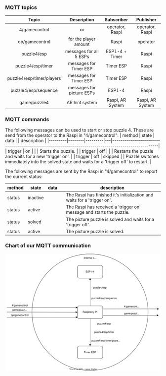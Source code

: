 ### MQTT topics
| Topic | Description | Subscriber | Publisher |
| :--:	| :---------: | :--------: | :--------:|
| 4/gamecontrol | xx | operator, Raspi | operator, Raspi |
| op/gamecontrol | for the player amount | Raspi | operator |
| puzzle4/esp | messages for all 5 ESPs | ESP1-4 + Timer | Raspi |
| puzzle4/esp/timer | messages for Timer ESP | Timer ESP | Raspi |
| puzzle4/esp/timer/players | messages for Timer ESP | Timer ESP | Raspi |
| puzzle4/esp/sequence | messages for picture ESPs | ESP1-4 | Raspi |
| game/puzzle4 | AR hint system | Raspi, AR System | Raspi, AR System |

### MQTT commands
The following messages can be used to start or stop puzzle 4. These are send from the operator to the Raspi in "4/gamecontrol":
| method  | state  | data    |   | description                                                                                         |
|---------|--------|---------|---|-----------------------------------------------------------------------------------------------------|
| trigger | on     |         |   | Starts the puzzle.                                          |
| trigger | off    |         |   | Restarts the puzzle and waits for a new 'trigger on'.                         |
| trigger | off    | skipped |   | Puzzle switches immediately into the solved state and waits for a 'trigger off' to restart. |                                                   


The following messages are sent by the Raspi in "4/gamecontrol" to report the current status:

| method | state    | data |   | description                                                                         |
|--------|----------|------|---|-------------------------------------------------------------------------------------|
| status | inactive |      |   | The Raspi has finished it's initialization and waits for a 'trigger on'.            |
| status | active   |      |   | The Raspi has received a 'trigger on' message and starts the puzzle.                |
| status | solved   |      |   | The picture puzzle is solved and waits for a 'trigger off'. |
| status  | active |       |   |  The picture puzzle is solved. |

### Chart of our MQTT communication
<img src="https://github.com/ubilab-ws21/puzzle-4/blob/main/MQTT/mqtt.svg">
